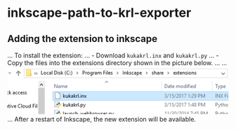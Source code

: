 # inkscape-path-to-krl-exporter

## Adding the extension to inkscape
... To install the extension:
... - Download `kukakrl.inx` and `kukakrl.py`
... - Copy the files into the extensions directory shown in the picture below.
... ... ![](screenshots/0.png)
... After a restart of Inkscape, the new extension will be available.


